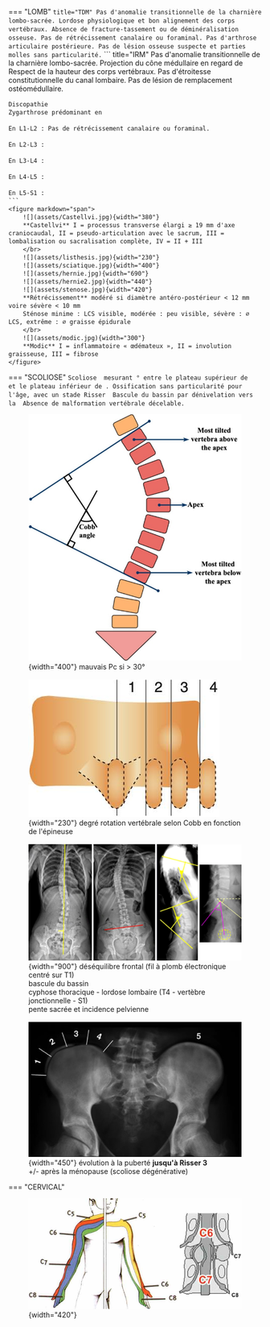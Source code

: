 === "LOMB"
    ``` title="TDM"
    Pas d'anomalie transitionnelle de la charnière lombo-sacrée.
    Lordose physiologique et bon alignement des corps vertébraux.
    Absence de fracture-tassement ou de déminéralisation osseuse.
    Pas de rétrécissement canalaire ou foraminal.
    Pas d'arthrose articulaire postérieure.
    Pas de lésion osseuse suspecte et parties molles sans particularité.
    ```
    ``` title="IRM"
    Pas d'anomalie transitionnelle de la charnière lombo-sacrée.
    Projection du cône médullaire en regard de 
    Respect de la hauteur des corps vertébraux.
    Pas d'étroitesse constitutionnelle du canal lombaire.
    Pas de lésion de remplacement ostéomédullaire.

    Discopathie
    Zygarthrose prédominant en

    En L1-L2 : Pas de rétrécissement canalaire ou foraminal.

    En L2-L3 : 

    En L3-L4 : 

    En L4-L5 : 
    
    En L5-S1 : 
    ```
    <figure markdown="span">
        ![](assets/Castellvi.jpg){width="380"}
        **Castellvi** I = processus transverse élargi ≥ 19 mm d'axe craniocaudal, II = pseudo-articulation avec le sacrum, III = lombalisation ou sacralisation complète, IV = II + III  
        </br>
        ![](assets/listhesis.jpg){width="230"}  
        ![](assets/sciatique.jpg){width="400"}
        ![](assets/hernie.jpg){width="690"}
        ![](assets/hernie2.jpg){width="440"}  
        ![](assets/stenose.jpg){width="420"}
        **Rétrécissement** modéré si diamètre antéro-postérieur < 12 mm voire sévère < 10 mm  
        Sténose minime : LCS visible, modérée : peu visible, sévère : ∅ LCS, extrême : ∅ graisse épidurale  
        </br>
        ![](assets/modic.jpg){width="300"}
        **Modic** I = inflammatoire « œdémateux », II = involution graisseuse, III = fibrose
    </figure>

=== "SCOLIOSE"
    ```
    Scoliose  mesurant ° entre le plateau supérieur de  et le plateau inférieur de .
    Ossification sans particularité pour l'âge, avec un stade Risser 
    Bascule du bassin par dénivelation vers la 
    Absence de malformation vertébrale décelable.
    ```
    <figure markdown="span">
        ![](assets/Cobb.jpg){width="400"}
        mauvais Pc si > 30°  
        </br>
        ![](assets/rotation.jpg){width="230"}
        degré rotation vertébrale selon Cobb en fonction de l'épineuse  
        </br>
        ![](assets/scoliose.jpg){width="900"}
        déséquilibre frontal (fil à plomb électronique centré sur T1)  
        bascule du bassin  
        cyphose thoracique - lordose lombaire (T4 - vertèbre jonctionnelle - S1)  
        pente sacrée et incidence pelvienne  
        </br>
        ![](assets/Risser.jpg){width="450"}
        évolution à la puberté **jusqu'à Risser 3**  
        +/- après la ménopause (scoliose dégénérative)
    </figure>

=== "CERVICAL"
    <figure markdown="span">
        ![](assets/NCB.jpg){width="420"}
    </figure>